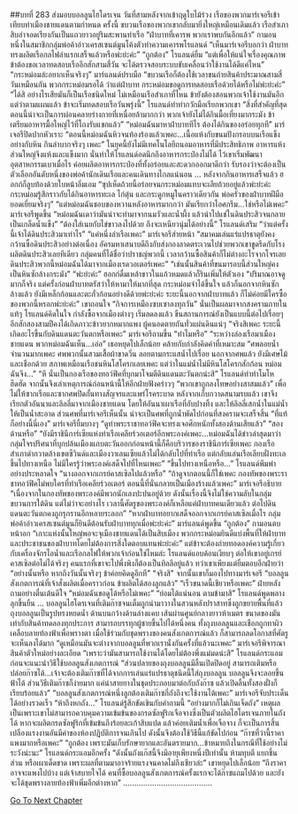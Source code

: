 ##บทที่ 283 ส่งมอบบอลลูนไฮโดรเจน
วันที่สามหลังจากเข้าฤดูใบไม้ร่วง เรือของพวกมาร์เจอรีเข้าเทียบท่าเมืองชายแดนตามกำหนด
ครั้งนี้ ขบวนเรือของพวกเขากลับมายิ่งใหญ่เหมือนเดิมแล้ว เรือสำเภาสิบลำจอดเรียงกันเป็นแถวยาวอยู่ริมสะพานท่าเรือ
“ฝ่าบาทที่เคารพ พวกเราพบกันอีกแล้ว” กามอน หนึ่งในสมาชิกกลุ่มพ่อค้าอ่าวเครสเซนต์มูนโค้งตัวทำความเคารพโรแลนด์ “เห็นมาร์เจอรีบอกว่า ฝ่าบาททรงผลิตเรือกลไฟลำแรกเสร็จแล้วหรือพ่ะย่ะค่ะ”
“ถูกต้อง” โรแลนด์ยิ้ม “แต่เพื่อให้แน่ใจเรื่องคุณภาพ ข้าต้องขอเวลาทดสอบเรืออีกสักสามสี่วัน จะได้ตรวจสอบระบบขับเคลื่อนว่าใช้งานได้ดีแค่ไหน”
“กระหม่อมล่ะอยากเห็นจริงๆ” มาร์แลนด์ปรบมือ “ขบวนเรือก็ต้องใช้เวลาขนถ่ายสินค้าประมาณสามสี่วันเหมือนกัน พวกกระหม่อมรอได้ ว่าแต่ฝ่าบาท กระหม่อมขอดูการทดสอบเรือด้วยได้หรือไม่พ่ะย่ะค่ะ”
“ได้สิ อย่างไรเสียมันก็เป็นเรือชนิดใหม่ ไม่เหมือนเรือสำเภาที่ไหน ข้ายังต้องสอนพวกเจ้าใช้งานมันอีก แต่ว่าตามแผนแล้ว ข้าจะเริ่มทดสอบเรือวันพรุ่งนี้” โรแลนด์ทำท่ากวักมือเรียกพวกเขา “สิ่งที่สำคัญที่สุดตอนนี้น่าจะเป็นการผ่อนคลายร่างกายที่เหนื่อยล้ามากกว่า พวกเจ้ายังไม่ได้กินมื้อเที่ยงมากระมัง ข้าเตรียมอาหารมื้อใหญ่ไว้ที่โถงรับแขกแล้ว”
“หม่อมฉันมาหาฝ่าบาททีไร ต้องได้กินของอร่อยทุกที” มาร์เจอรีปิดปากหัวเราะ “ตอนนี้หม่อมฉันหิวจนท้องร้องแล้วเพคะ...เนื้อแห้งกับขนมปังกรอบบนเรือแข็งอย่างกับหิน กินลำบากจริงๆ เพคะ”
ในยุคนี้ยังไม่มีเทคโนโลยีถนอมอาหารที่มีประสิทธิภาพ อาหารแห้งส่วนใหญ่จึงแห้งและแข็งมาก นั่นทำให้โรแลนด์อดนึกถึงอาหารกระป๋องไม่ได้ ไว้เขาเริ่มพัฒนาอุตสาหกรรมเบาเมื่อไร ค่อยผลิตอาหารกระป๋องที่ทั้งอร่อยและสะดวกออกมาดีกว่า รับรองว่าจะต้องเป็นตัวเลือกอันดับหนึ่งของพ่อค้านักเดินเรือและคนเดินทางไกลแน่นอน
...
หลังจากกินอาหารเสร็จแล้ว ฮอกก์ก็ลูบท้องด้วยใบหน้าอิ่มเอม “ซุปเห็ดถ้วยนี้อร่อยจนกระหม่อมแทบจะเลียถ้วยอยู่แล้วพ่ะย่ะค่ะ กระหม่อมรู้สึกราวกับได้กินอาหารทะเล ไก่ตุ๋น และกระดูกหมูในคราวเดียวกัน พ่อครัวของฝ่าบาทฝีมือยอดเยี่ยมจริงๆ”
“แต่หม่อมฉันชอบของหวานหลังอาหารมากกว่า มันเรียกว่าไอศกรีม...ใช่หรือไม่เพคะ” มาร์เจอรีพูดขึ้น “หม่อมฉันเดาว่ามันน่าจะทำมาจากนมวัวและน้ำผึ้ง แล้วนำไปแช่ในดินประสิวจนกลายเป็นเกล็ดน้ำแข็ง”
“ต้องใส่เนยกับไข่ขาวลงไปด้วย ถึงจะเหนียวนุ่มได้อย่างนี้” โรแลนด์เสริม “ว่าแต่ครั้งนี้เจ้าได้ดินประสิวมาเท่าไร”
“แค่หนึ่งลำเรือเพคะ” มาร์เจอรีส่ายหน้า “สมาคมเล่นแร่แปรธาตุยังคงกว้านซื้อดินประสิวอย่างต่อเนื่อง อัครมหาเสนาบดีถึงกับส่งกองลาดตระเวนไปช่วยพวกเขาขูดรีดกับโรงผลิตดินประสิวเลยทีเดียว กลุ่มคนที่ได้ชื่อว่าปราชญ์พวกนี้ เวลากว้านซื้อสินค้าก็ไม่ต่างอะไรจากโจรเลย ดินประสิวพวกนี้หม่อมฉันได้มาจากเมืองเรดวอเตอร์เพคะ”
“เช่นนั้นสินค้าที่ขนมารอบนี้ส่วนใหญ่คงเป็นหินซักล้างกระมัง”
“พ่ะย่ะค่ะ” ฮอกก์ดื่มเหล้าขาวในแก้วหมดแล้วก็รินเพิ่มให้ตัวเอง “ปริมาณอาจดูมากก็จริง แต่ครั้งก่อนฝ่าบาทตรัสว่าให้หามาให้มากที่สุด กระหม่อมจำได้ขึ้นใจ แล้วก็นอกจากหินซักล้างแล้ว ยังมีเหล็กก้อนและตะกั่วก้อนอย่างดีด้วยพ่ะย่ะค่ะ ระยะนี้นอกจากฝ่าบาทแล้ว ก็ไม่ค่อยมีใครซื้อของพวกนี้หรอกพ่ะย่ะค่ะ” เขาถอนใจ “กิจการเหมืองซบเซาลงทุกวัน”
นั่นเป็นผลมาจากสงครามภายในแท้ๆ โรแลนด์คิดในใจ กำลังซื้อจากเมืองต่างๆ เริ่มลดลงแล้ว ขืนสถานการณ์ยังเป็นแบบนี้ต่อไปเรื่อยๆ อีกสักสองสามปีคงได้เกิดภาวะข้าวยากหมากแพง ผู้คนอดตายกันทั่วแผ่นดินแน่ๆ
“จริงสิเพคะ ระยะนี้เกิดอะไรขึ้นกับดินแดนตะวันตกหรือเพคะ” มาร์เจอรีถามขึ้น
“ทำไมหรือ”
“ระหว่างล่องเรือมาเมืองชายแดน พวกหม่อมฉันเห็น...เอ่อ” เธอหยุดไปเล็กน้อย คล้ายกับกำลังคิดคำที่เหมาะสม “ศพลอยน้ำจำนวนมากเพคะ ศพพวกนั้นสวมเสื้อผ้าขาดวิ่น ลอยตามกระแสน้ำไปเรื่อย นอกจากศพแล้ว ยังมีเศษไม้และเชือกด้วย สภาพเหมือนเรือชนหินโสโครกเลยเพคะ แต่ว่าในแม่น้ำไม่มีหินโสโครกสักก้อน หม่อมฉันจึง...”
“หึ นั่นเป็นกองเรือของทอว์ฟิคที่บุกมาโจมตีดินแดนตะวันตกน่ะสิ” โรแลนด์ทำท่าโมโหฮึดฮัด จากนั้นจึงเล่าเหตุการณ์ก่อนหน้านี้ให้อีกฝ่ายฟังคร่าวๆ “พวกเขาถูกลงโทษอย่างสาสมแล้ว”
เพื่อไม่ให้ซากเรือและซากศพปิดกั้นทางสัญจรและแพร่โรคระบาด หลังจากเก็บกวาดสนามรบแล้ว เขาจึงเรียกตัวอันนาและลิลลี่มาจากเมืองชายแดน โดยให้อันนาเผาเรือที่อับปางทิ้ง และให้ลิลลี่เสกน้ำในแม่น้ำให้เป็นน้ำสะอาด ส่วนศพที่มาร์เจอรีเห็นนั้น น่าจะเป็นศพที่ถูกน้ำพัดไปก่อนที่สงครามจะเสร็จสิ้น
“ที่แท้ก็อย่างนี้นี่เอง” มาร์เจอรียิ้มบางๆ “ดูท่าพระราชาทอว์ฟิคจะทรงเจอศึกหนักทั้งสองด้านเสียแล้ว”
“สองด้านหรือ”
“ยังมีราชินีการ์เซียแห่งท่าเรือเคลียร์วอเตอร์อีกพระองค์เพคะ...หม่อมฉันได้ข่าวล่าสุดมาว่า กลุ่มโจรปริศนาที่บุกปล้นเมืองแถบตะวันออกก่อนหน้านี้ก็คือบริวารของราชินีการ์เซียเพคะ กองเรือสำเภาดำกวาดล้างเขตซีวินด์และเมืองวาเลนเซียแล้วไม่ได้กลับไปที่ท่าเรือ แต่กลับแล่นเรือเลียบฝั่งทะเลขึ้นไปทางเหนือ ไม่มีใครรู้ว่าพระองค์เสด็จไปที่ไหนเพคะ”
“ขึ้นไปทางเหนือหรือ...” โรแลนด์พึมพำอย่างประหลาดใจ “นางออกจากเกรย์คาสเซิลไปแล้วหรือ”
“ถ้าดูจากตอนนี้ก็ใช่เพคะ กองทัพของพระราชาทอว์ฟิคไม่พบใครที่ท่าเรือเคลียร์วอเตอร์ ตอนนี้ที่นั่นกลายเป็นเมืองร้างแล้วเพคะ” มาร์เจอรีอธิบาย “เนื่องจากในกองทัพของพระองค์มีพวกนักเลงปะปนอยู่ด้วย ดังนั้นเรื่องนี้จึงไม่ใช่ความลับในกลุ่มขบวนการใต้ดิน แต่ไม่ว่าจะอย่างไร เวลานี้ศัตรูของพระองค์ก็เหลือแค่ฝ่าบาทคนเดียวแล้ว ต่อไปดินแดนตะวันตกคงถูกรุกรานอีกหลายระลอก”
“หากฝ่าบาทอยากเสด็จออกจากเกรย์คาสเซิลเมื่อไร กลุ่มพ่อค้าอ่าวเครสเซนต์มูนก็ยินดีต้อนรับฝ่าบาททุกเมื่อพ่ะย่ะค่ะ” มาร์แลนด์พูดขึ้น
“ถูกต้อง” กามอนตบหน้าอก “เกาะแห่งนั้นใหญ่พอจะจุเมืองชายแดนได้เป็นสิบเมือง พวกกระหม่อมยินดีแบ่งพื้นที่ให้ฝ่าบาทและประชาชนของฝ่าบาทโดยไม่ต้องการสิ่งใดตอบแทนพ่ะย่ะค่ะ”
แต่ข้าจะต้องถ่ายทอดองค์ความรู้เกี่ยวกับเครื่องจักรไอน้ำและเรือกลไฟให้พวกเจ้าก่อนใช่ไหมล่ะ โรแลนด์แอบค้อนเงียบๆ ต่อให้เขาอยู่เกรย์คาสเซิลต่อไม่ได้จริงๆ คนแรกที่เขาจะไปพึ่งพิงก็ต้องเป็นทิลลีอยู่แล้ว ทว่าเขาเพียงแต่ยิ้มตอบอีกฝ่ายว่า “อย่างนั้นหรือ หากถึงวันนั้นจริงๆ ข้าค่อยคิดดูอีกที”
“จริงสิ” จากนั้นเขาก็มองไปทางมาร์เจอรี “บอลลูนสังเกตการณ์ที่เจ้าสั่งผลิตเมื่อคราวก่อน ข้าผลิตได้สองลูกแล้ว”
“เร็วขนาดนี้เชียวหรือเพคะ” ฝ่ายหลังถามอย่างตื่นเต้นดีใจ “หม่อมฉันขอดูได้หรือไม่เพคะ”
“ย่อมได้แน่นอน ตามข้ามาสิ” โรแลนด์พูดพลางลุกขึ้นยืน
...
บอลลูนไฮโดรเจนที่เติมก๊าซจนเต็มถูกนำมาวางในสวนหลังปราสาทซึ่งถูกขยายพื้นที่แล้ว
ถุงบอลลูนเป็นรูปทรงหยดน้ำ ด้านบนกว้างด้านล่างแคบ เส้นผ่านศูนย์กลางยาวห้าเมตร ขนาดของมันเท่ากับสินค้าทดลองทุกประการ สามารถบรรทุกผู้ชายขึ้นไปได้หนึ่งคน ทั้งถุงบอลลูนและเชือกถูกทาผิวเคลือบลายท้องฟ้าเพื่อพรางตา เมื่อใช้ร่วมกับชุดพรางของคนสังเกตการณ์แล้ว ก็สามารถลดโอกาสที่ศัตรูจะเห็นลงได้มาก
“ดูเหมือนมันจะต่างจากบอลลูนที่พวกเรานั่งกันครั้งที่แล้วนะเพคะ” มาร์เจอรีพิจารณาสินค้าตัวใหม่อย่างละเอียด
“เพราะว่ามันสามารถใช้งานได้โดยไม่ต้องพึ่งแม่มดน่ะสิ” โรแลนด์กระแอมก่อนจะแนะนำวิธีใช้บอลลูนสังเกตการณ์ “ส่วนปลายของถุงบอลลูนมีลิ้นเปิดปิดอยู่ สามารถเติมหรือปล่อยก๊าซได้…เจ้าจะต้องเติมก๊าซที่ได้จากการเล่นแร่แปรธาตุชนิดนี้ใส่ถุงบอลลูน บอลลูนจึงจะลอยขึ้นฟ้าได้ ส่วนวิธีเติมก๊าซก็ง่ายมาก แค่นำสายยางในชุดประกอบมาต่อกับถังก๊าซ แล้วเปิดลิ้นทั้งสองฝั่งก็เรียบร้อยแล้ว”
“บอลลูนสังเกตการณ์หนึ่งลูกต้องเติมก๊าซกี่ถังถึงจะใช้งานได้เพคะ” มาร์เจอรีจับประเด็นได้อย่างรวดเร็ว
“ห้าถึงหกถัง...” โรแลนด์รู้สึกขัดเขินกับคำถามนี้ “อย่างมากก็ไม่เกินเจ็ดถัง” เหตุผลเป็นเพราะเขาไม่สามารถควบคุมความเข้มข้นของกรดซัลฟูริกเจือจางซึ่งเป็นตัวผลิตไฮโดรเจนภายในถังได้ หากจะผลิตกรดซัลฟูริกที่เข้มข้นถึงร้อยละเก้าสิบแปด แล้วค่อยเติมน้ำเพื่อเจือจาง ก็จะเป็นการสิ้นเปลืองแรงงานอันมีค่าของห้องปฏิบัติการจนเกินไป ดังนั้นจึงต้องใช้วิธีนี้แก้ขัดไปก่อน
“ก๊าซที่ว่านี้ราคาแพงมากหรือเพคะ”
“ถูกต้อง เพราะมันเก็บรักษายากและอันตรายมาก...ข้าหมายถึงในกรณีที่ใช้อย่างไม่ระวังน่ะนะ” โรแลนด์กระแอมอีกครั้ง “ดังนั้นถังแก๊สนี้จึงมีอายุเพียงหนึ่งปีเท่านั้น ห้ามทุบตี แยกชิ้นส่วน หรือเผาเด็ดขาด เพราะผลที่ตามมาอาจร้ายแรงจนคาดไม่ถึงเชียวล่ะ” เขาหยุดไปเล็กน้อย “ถึงราคาอาจจะแพงไปบ้าง แต่เจ้าสบายใจได้ คนที่ซื้อบอลลูนสังเกตการณ์ครั้งแรกจะได้ก๊าซแถมไปด้วย และยังจะได้ชุดพรางลายท้องฟ้าเพิ่มอีกต่างหาก”
........................................


[Go To Next Chapter]( ./196.md)